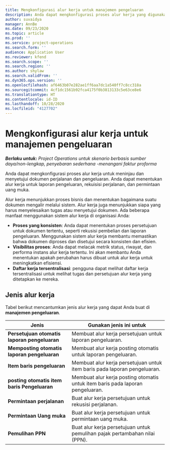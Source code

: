 ```yaml
---
title: Mengkonfigurasi alur kerja untuk manajemen pengeluaran
description: Anda dapat mengkonfigurasi proses alur kerja yang digunakan untuk meninjau dan menyetujui dokumen perjalanan dan pengeluaran.
author: suvaidya
manager: AnnBe
ms.date: 09/23/2020
ms.topic: article
ms.prod: ''
ms.service: project-operations
ms.search.form: ''
audience: Application User
ms.reviewer: kfend
ms.search.scope: ''
ms.search.region: ''
ms.author: shylaw
ms.search.validFrom: ''
ms.dyn365.ops.version: ''
ms.openlocfilehash: af6463b07e282ae1ff6aa7dc1a540ff7c8cc318a
ms.sourcegitcommit: 4cf1dc1561b92fca4175f0b3813133c5e63ce8e6
ms.translationtype: HT
ms.contentlocale: id-ID
ms.lasthandoff: 10/28/2020
ms.locfileid: "4127702"
---
```

# <a name="set-up-workflows-for-expense-management"></a>Mengkonfigurasi alur kerja untuk manajemen pengeluaran

_**Berlaku untuk:** Project Operations untuk skenario berbasis sumber daya/non-lengkap, penyebaran sederhana -menangani faktur proforma_

Anda dapat mengkonfigurasi proses alur kerja untuk meninjau dan menyetujui dokumen perjalanan dan pengeluaran. Anda dapat menentukan alur kerja untuk laporan pengeluaran, rekuisisi perjalanan, dan permintaan uang muka.

Alur kerja menunjukkan proses bisnis dan menentukan bagaimana suatu dokumen mengalir melalui sistem. Alur kerja juga menunjukkan siapa yang harus menyelesaikan tugas atau menyetujui dokumen. Ada beberapa manfaat menggunakan sistem alur kerja di organisasi Anda:

- **Proses yang konsisten**: Anda dapat menentukan proses persetujuan untuk dokumen tertentu, seperti rekusisi pembelian dan laporan pengeluaran. Menggunakan sistem alur kerja membantu memastikan bahwa dokumen diproses dan disetujui secara konsisten dan efisien.
- **Visibilitas proses**: Anda dapat melacak metrik status, riwayat, dan performa instans alur kerja tertentu. Ini akan membantu Anda menentukan apakah perubahan harus dibuat untuk alur kerja untuk meningkatkan efisiensi.
- **Daftar kerja tersentralisasi**: pengguna dapat melihat daftar kerja tersentralisasi untuk melihat tugas dan persetujuan alur kerja yang ditetapkan ke mereka. 

## <a name="workflow-types"></a>Jenis alur kerja

Tabel berikut mencantumkan jenis alur kerja yang dapat Anda buat di **manajemen pengeluaran**.


|              <strong>Jenis</strong>              |                   <strong>Gunakan jenis ini untuk</strong>                   |
|-------------------------------------------------|-----------------------------------------------------------------------|
|   <strong>Persetujuan otomatis laporan pengeluaran</strong> |            Membuat alur kerja persetujuan untuk laporan pengeluaran.             |
|  <strong>Memposting otomatis laporan pengeluaran</strong>   |        Membuat alur kerja posting otomatis untuk laporan pengeluaran.        |
|       <strong>Item baris pengeluaran</strong>        |     Membuat alur kerja persetujuan untuk item baris pada laporan pengeluaran.      |
| <strong>posting otomatis item baris Pengeluaran</strong> | Membuat alur kerja posting otomatis untuk item baris pada laporan pengeluaran. |
|       <strong>Permintaan perjalanan</strong>       |          Buat alur kerja persetujuan untuk rekusisi perjalanan.           |
|      <strong>Permintaan Uang muka</strong>      |         Buat alur kerja persetujuan untuk permintaan uang muka.          |
|        <strong>Pemulihan PPN</strong>        | Buat alur kerja persetujuan untuk pemulihan pajak pertambahan nilai (PPN).  |
